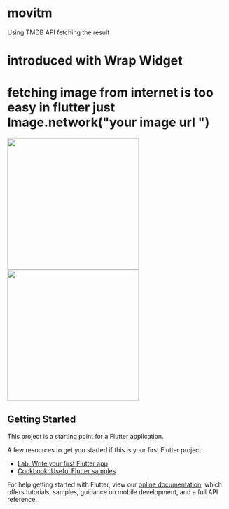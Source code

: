 # movitm

Using TMDB API fetching the result

# introduced with Wrap Widget 

# fetching image from internet is too easy in flutter just Image.network("your image url ")


<img src="https://user-images.githubusercontent.com/30453784/50630915-83936080-0f68-11e9-9f77-d1f1756b3081.jpg" width = 300>


<img  src="https://user-images.githubusercontent.com/30453784/50637337-a2512180-0f7f-11e9-8f1a-3f76b09f1a00.jpg" width = 300>



## Getting Started

This project is a starting point for a Flutter application.

A few resources to get you started if this is your first Flutter project:

- [Lab: Write your first Flutter app](https://flutter.io/docs/get-started/codelab)
- [Cookbook: Useful Flutter samples](https://flutter.io/docs/cookbook)

For help getting started with Flutter, view our 
[online documentation](https://flutter.io/docs), which offers tutorials, 
samples, guidance on mobile development, and a full API reference.

